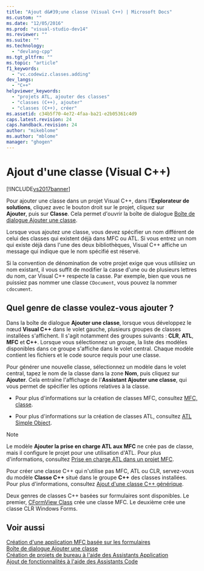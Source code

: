 ```yaml
---
title: "Ajout d&#39;une classe (Visual C++) | Microsoft Docs"
ms.custom: ""
ms.date: "12/05/2016"
ms.prod: "visual-studio-dev14"
ms.reviewer: ""
ms.suite: ""
ms.technology: 
  - "devlang-cpp"
ms.tgt_pltfrm: ""
ms.topic: "article"
f1_keywords: 
  - "vc.codewiz.classes.adding"
dev_langs: 
  - "C++"
helpviewer_keywords: 
  - "projets ATL, ajouter des classes"
  - "classes (C++), ajouter"
  - "classes (C++), créer"
ms.assetid: c34b5f70-4e72-4faa-ba21-e2b05361c4d9
caps.latest.revision: 24
caps.handback.revision: 24
author: "mikeblome"
ms.author: "mblome"
manager: "ghogen"
---
```

# Ajout d&#39;une classe (Visual C++)
[!INCLUDE[vs2017banner](../assembler/inline/includes/vs2017banner.md)]

Pour ajouter une classe dans un projet Visual C\+\+, dans l'**Explorateur de solutions**, cliquez avec le bouton droit sur le projet, cliquez sur **Ajouter**, puis sur **Classe**.  Cela permet d'ouvrir la boîte de dialogue [Boîte de dialogue Ajouter une classe](../ide/add-class-dialog-box.md).  
  
 Lorsque vous ajoutez une classe, vous devez spécifier un nom différent de celui des classes qui existent déjà dans MFC ou ATL.  Si vous entrez un nom qui existe déjà dans l'une des deux bibliothèques, Visual C\+\+ affiche un message qui indique que le nom spécifié est réservé.  
  
 Si la convention de dénomination de votre projet exige que vous utilisiez un nom existant, il vous suffit de modifier la casse d'une ou de plusieurs lettres du nom, car Visual C\+\+ respecte la casse.  Par exemple, bien que vous ne puissiez pas nommer une classe `CDocument`, vous pouvez la nommer `cdocument`.  
  
## Quel genre de classe voulez\-vous ajouter ?  
 Dans la boîte de dialogue **Ajouter une classe**, lorsque vous développez le nœud **Visual C\+\+** dans le volet gauche, plusieurs groupes de classes installées s'affichent.  Il s'agit notamment des groupes suivants : **CLR**, **ATL**, **MFC** et **C\+\+**.  Lorsque vous sélectionnez un groupe, la liste des modèles disponibles dans ce groupe s'affiche dans le volet central.  Chaque modèle contient les fichiers et le code source requis pour une classe.  
  
 Pour générer une nouvelle classe, sélectionnez un modèle dans le volet central, tapez le nom de la classe dans la zone **Nom**, puis cliquez sur **Ajouter**.  Cela entraîne l'affichage de l'**Assistant Ajouter une classe**, qui vous permet de spécifier les options relatives à la classe.  
  
-   Pour plus d'informations sur la création de classes MFC, consultez [MFC, classe](../mfc/reference/adding-an-mfc-class.md).  
  
-   Pour plus d'informations sur la création de classes ATL, consultez [ATL Simple Object](../atl/reference/adding-an-atl-simple-object.md).  
  
> [!NOTE]
>  Le modèle **Ajouter la prise en charge ATL aux MFC** ne crée pas de classe, mais il configure le projet pour une utilisation d'ATL.  Pour plus d'informations, consultez [Prise en charge ATL dans un projet MFC](../mfc/reference/adding-atl-support-to-your-mfc-project.md).  
  
 Pour créer une classe C\+\+ qui n'utilise pas MFC, ATL ou CLR, servez\-vous du modèle **Classe C\+\+** situé dans le groupe **C\+\+** des classes installées.  Pour plus d'informations, consultez [Ajout d'une classe C\+\+ générique](../ide/adding-a-generic-cpp-class.md).  
  
 Deux genres de classes C\+\+ basées sur formulaires sont disponibles.  Le premier, [CFormView Class](../mfc/reference/cformview-class.md) crée une classe MFC.  Le deuxième crée une classe CLR Windows Forms.  
  
## Voir aussi  
 [Création d'une application MFC basée sur les formulaires](../mfc/reference/creating-a-forms-based-mfc-application.md)   
 [Boîte de dialogue Ajouter une classe](../ide/add-class-dialog-box.md)   
 [Création de projets de bureau à l'aide des Assistants Application](../ide/creating-desktop-projects-by-using-application-wizards.md)   
 [Ajout de fonctionnalités à l'aide des Assistants Code](../ide/adding-functionality-with-code-wizards-cpp.md)